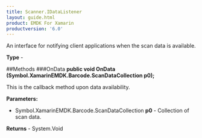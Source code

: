 ```yaml
---
title: Scanner.IDataListener
layout: guide.html
product: EMDK For Xamarin
productversion: '6.0'
---
```

An interface for notifying client applications when the scan data is available.

**Type** - 

##Methods
###OnData
**public void OnData (Symbol.XamarinEMDK.Barcode.ScanDataCollection p0);**

This is the callback method upon data availability.

**Parameters:** 

* Symbol.XamarinEMDK.Barcode.ScanDataCollection **p0** -  Collection of scan data.

**Returns** - System.Void



















